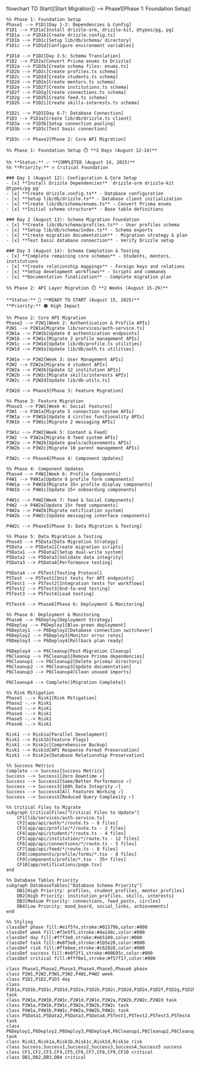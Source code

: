 flowchart TD
    Start([Start Migration]) --> Phase1[Phase 1: Foundation Setup]

    %% Phase 1: Foundation Setup
    Phase1 --> P1D1[Day 1-2: Dependencies & Config]
    P1D1 --> P1D1a[Install drizzle-orm, drizzle-kit, @types/pg, pg]
    P1D1a --> P1D1b[Create drizzle.config.ts]
    P1D1b --> P1D1c[Setup lib/db/schema/ directory]
    P1D1c --> P1D1d[Configure environment variables]

    P1D1d --> P1D2[Day 3-5: Schema Translation]
    P1D2 --> P1D2a[Convert Prisma enums to Drizzle]
    P1D2a --> P1D2b[Create schema files: enums.ts]
    P1D2b --> P1D2c[Create profiles.ts schema]
    P1D2c --> P1D2d[Create students.ts schema]
    P1D2d --> P1D2e[Create mentors.ts schema]
    P1D2e --> P1D2f[Create institutions.ts schema]
    P1D2f --> P1D2g[Create connections.ts schema]
    P1D2g --> P1D2h[Create feed.ts schema]
    P1D2h --> P1D2i[Create skills-interests.ts schema]

    P1D2i --> P1D3[Day 6-7: Database Connection]
    P1D3 --> P1D3a[Create lib/db/drizzle.ts client]
    P1D3a --> P1D3b[Setup connection pooling]
    P1D3b --> P1D3c[Test basic connection]

    P1D3c --> Phase2[Phase 2: Core API Migration]

    %% Phase 1: Foundation Setup ⏱️ **3 Days (August 12-14)**

    %% **Status:** ✅ **COMPLETED (August 14, 2025)**
    %% **Priority:** 🔥 Critical Foundation

    ### Day 1 (August 12): Configuration & Core Setup
    - [x] **Install Drizzle Dependencies** `drizzle-orm drizzle-kit @types/pg pg`
    - [x] **Create drizzle.config.ts** - Database configuration
    - [x] **Setup lib/db/drizzle.ts** - Database client initialization
    - [x] **Create lib/db/schema/enums.ts** - Convert Prisma enums
    - [x] **Initial schema structure** - Base table definitions

    ### Day 2 (August 13): Schema Migration Foundation  
    - [x] **Create lib/db/schema/profiles.ts** - User profiles schema
    - [x] **Setup lib/db/schema/index.ts** - Schema exports
    - [x] **Create migration documentation** - Migration strategy & plan
    - [x] **Test basic database connection** - Verify Drizzle setup

    ### Day 3 (August 14): Schema Completion & Testing
    - [x] **Complete remaining core schemas** - Students, mentors, institutions
    - [x] **Create relationship mappings** - Foreign keys and relations
    - [x] **Setup development workflows** - Scripts and commands
    - [x] **Documentation finalization** - Complete migration plan

    %% Phase 2: API Layer Migration ⏱️ **2 Weeks (August 15-29)**

    **Status:** 🔄 **READY TO START (August 15, 2025)**
    **Priority:** 🟠 High Impact

    %% Phase 2: Core API Migration
    Phase2 --> P2W1[Week 2: Authentication & Profile APIs]
    P2W1 --> P2W1a[Migrate lib/services/auth-service.ts]
    P2W1a --> P2W1b[Update 8 authentication endpoints]
    P2W1b --> P2W1c[Migrate 2 profile management APIs]
    P2W1c --> P2W1d[Update lib/db/profile.ts utilities]
    P2W1d --> P2W1e[Update lib/db/auth.ts utilities]

    P2W1e --> P2W2[Week 3: User Management APIs]
    P2W2 --> P2W2a[Migrate 4 student APIs]
    P2W2a --> P2W2b[Update 12 institution APIs]
    P2W2b --> P2W2c[Migrate skills/interests APIs]
    P2W2c --> P2W2d[Update lib/db-utils.ts]

    P2W2d --> Phase3[Phase 3: Feature Migration]

    %% Phase 3: Feature Migration
    Phase3 --> P3W1[Week 4: Social Features]
    P3W1 --> P3W1a[Migrate 5 connection system APIs]
    P3W1a --> P3W1b[Update 4 circles functionality APIs]
    P3W1b --> P3W1c[Migrate 2 messaging APIs]

    P3W1c --> P3W2[Week 5: Content & Feed]
    P3W2 --> P3W2a[Migrate 8 feed system APIs]
    P3W2a --> P3W2b[Update goals/achievements APIs]
    P3W2b --> P3W2c[Migrate 10 parent management APIs]

    P3W2c --> Phase4[Phase 4: Component Updates]

    %% Phase 4: Component Updates
    Phase4 --> P4W1[Week 6: Profile Components]
    P4W1 --> P4W1a[Update 8 profile form components]
    P4W1a --> P4W1b[Migrate 35+ profile display components]
    P4W1b --> P4W1c[Update 15+ onboarding components]

    P4W1c --> P4W2[Week 7: Feed & Social Components]
    P4W2 --> P4W2a[Update 15+ feed components]
    P4W2a --> P4W2b[Migrate notification system]
    P4W2b --> P4W2c[Update messaging interface components]

    P4W2c --> Phase5[Phase 5: Data Migration & Testing]

    %% Phase 5: Data Migration & Testing
    Phase5 --> P5Data[Data Migration Strategy]
    P5Data --> P5Data1[Create migration scripts]
    P5Data1 --> P5Data2[Setup dual-write system]
    P5Data2 --> P5Data3[Validate data integrity]
    P5Data3 --> P5Data4[Performance testing]

    P5Data4 --> P5Test[Testing Protocol]
    P5Test --> P5Test1[Unit tests for API endpoints]
    P5Test1 --> P5Test2[Integration tests for workflows]
    P5Test2 --> P5Test3[End-to-end testing]
    P5Test3 --> P5Test4[Load testing]

    P5Test4 --> Phase6[Phase 6: Deployment & Monitoring]

    %% Phase 6: Deployment & Monitoring
    Phase6 --> P6Deploy[Deployment Strategy]
    P6Deploy --> P6Deploy1[Blue-green deployment]
    P6Deploy1 --> P6Deploy2[Database connection switchover]
    P6Deploy2 --> P6Deploy3[Monitor error rates]
    P6Deploy3 --> P6Deploy4[Rollback plan ready]

    P6Deploy4 --> P6Cleanup[Post-Migration Cleanup]
    P6Cleanup --> P6Cleanup1[Remove Prisma dependencies]
    P6Cleanup1 --> P6Cleanup2[Delete prisma/ directory]
    P6Cleanup2 --> P6Cleanup3[Update documentation]
    P6Cleanup3 --> P6Cleanup4[Clean unused imports]

    P6Cleanup4 --> Complete([Migration Complete])

    %% Risk Mitigation
    Phase1 -.-> Risk1[Risk Mitigation]
    Phase2 -.-> Risk1
    Phase3 -.-> Risk1
    Phase4 -.-> Risk1
    Phase5 -.-> Risk1
    Phase6 -.-> Risk1

    Risk1 --> Risk1a[Parallel Development]
    Risk1 --> Risk1b[Feature Flags]
    Risk1 --> Risk1c[Comprehensive Backup]
    Risk1 --> Risk1d[API Response Format Preservation]
    Risk1 --> Risk1e[Database Relationship Preservation]

    %% Success Metrics
    Complete --> Success[Success Metrics]
    Success --> Success1[Zero Downtime ✓]
    Success --> Success2[Same/Better Performance ✓]
    Success --> Success3[100% Data Integrity ✓]
    Success --> Success4[All Features Working ✓]
    Success --> Success5[Reduced Query Complexity ✓]

    %% Critical Files to Migrate
    subgraph CriticalFiles["Critical Files to Update"]
        CF1[lib/services/auth-service.ts]
        CF2[app/api/auth/*/route.ts - 8 files]
        CF3[app/api/profile/*/route.ts - 2 files]
        CF4[app/api/student/*/route.ts - 4 files]
        CF5[app/api/institution/*/route.ts - 12 files]
        CF6[app/api/connections/*/route.ts - 5 files]
        CF7[app/api/feed/*/route.ts - 8 files]
        CF8[components/profile/forms/*.tsx - 8 files]
        CF9[components/profile/*.tsx - 35+ files]
        CF10[app/notifications/page.tsx]
    end

    %% Database Tables Priority
    subgraph DatabaseTables["Database Schema Priority"]
        DB1[High Priority: profiles, student_profiles, mentor_profiles]
        DB2[High Priority: institution_profiles, skills, interests]
        DB3[Medium Priority: connections, feed_posts, circles]
        DB4[Low Priority: mood_board, social_links, achievements]
    end

    %% Styling
    classDef phase fill:#e1f5fe,stroke:#01579b,color:#000
    classDef week fill:#f3e5f5,stroke:#4a148c,color:#000
    classDef day fill:#fff3e0,stroke:#e65100,color:#000
    classDef task fill:#e8f5e8,stroke:#1b5e20,color:#000
    classDef risk fill:#ffebee,stroke:#c62828,color:#000
    classDef success fill:#e0f2f1,stroke:#00695c,color:#000
    classDef critical fill:#fff8e1,stroke:#f57f17,color:#000

    class Phase1,Phase2,Phase3,Phase4,Phase5,Phase6 phase
    class P2W1,P2W2,P3W1,P3W2,P4W1,P4W2 week
    class P1D1,P1D2,P1D3 day
    class P1D1a,P1D1b,P1D1c,P1D1d,P1D2a,P1D2b,P1D2c,P1D2d,P1D2e,P1D2f,P1D2g,P1D2h,P1D2i,P1D3a,P1D3b,P1D3c task
    class P2W1a,P2W1b,P2W1c,P2W1d,P2W1e,P2W2a,P2W2b,P2W2c,P2W2d task
    class P3W1a,P3W1b,P3W1c,P3W2a,P3W2b,P3W2c task
    class P4W1a,P4W1b,P4W1c,P4W2a,P4W2b,P4W2c task
    class P5Data1,P5Data2,P5Data3,P5Data4,P5Test1,P5Test2,P5Test3,P5Test4 task
    class P6Deploy1,P6Deploy2,P6Deploy3,P6Deploy4,P6Cleanup1,P6Cleanup2,P6Cleanup3,P6Cleanup4 task
    class Risk1,Risk1a,Risk1b,Risk1c,Risk1d,Risk1e risk
    class Success,Success1,Success2,Success3,Success4,Success5 success
    class CF1,CF2,CF3,CF4,CF5,CF6,CF7,CF8,CF9,CF10 critical
    class DB1,DB2,DB3,DB4 critical